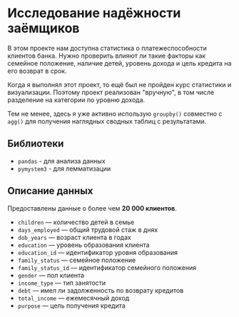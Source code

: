 # Исследование надёжности заёмщиков

В этом проекте нам доступна статистика о платежеспособности клиентов банка. Нужно проверить влияют ли такие факторы как семейное положение, наличие детей, уровень дохода и цель кредита на его возврат в срок.

Когда я выполнял этот проект, то ещё был не пройден курс статистики и визуализации. Поэтому проект реализован "вручную", в том числе разделение на категории по уровню дохода. 

Тем не менее, здесь я уже активно использую `groupby()` совместно с `agg()` для получения наглядных сводных таблиц с результатами.

## Библиотеки

- `pandas` - для анализа данных
- `pymystem3` - для лемматизации

## Описание данных

Предоставлены данные о более чем **20 000 клиентов**.

- `children` — количество детей в семье
- `days_employed` — общий трудовой стаж в днях
- `dob_years` — возраст клиента в годах
- `education` — уровень образования клиента
- `education_id` — идентификатор уровня образования
- `family_status` — семейное положение
- `family_status_id` — идентификатор семейного положения
- `gender` — пол клиента
- `income_type` — тип занятости
- `debt` — имел ли задолженность по возврату кредитов
- `total_income` — ежемесячный доход
- `purpose` — цель получения кредита
